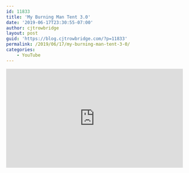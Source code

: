 ```yaml
---
id: 11833
title: 'My Burning Man Tent 3.0'
date: '2019-06-17T23:30:55-07:00'
author: cjtrowbridge
layout: post
guid: 'https://blog.cjtrowbridge.com/?p=11833'
permalink: /2019/06/17/my-burning-man-tent-3-0/
categories:
    - YouTube
---
```


<div style="width: 480px; height: 270px; overflow: hidden; position: relative;"><iframe allowfullscreen="allowfullscreen" frameborder="0" height="270" id="okplayer" mozallowfullscreen="mozallowfullscreen" scrolling="no" seamless="seamless" src="http://youtube.com/embed/dLOFTMa1PXY" style="position: absolute; top: 0px; left: 0px; width: 480px; height: 270px;" webkitallowfullscreen="webkitAllowFullScreen" width="480"></iframe></div>